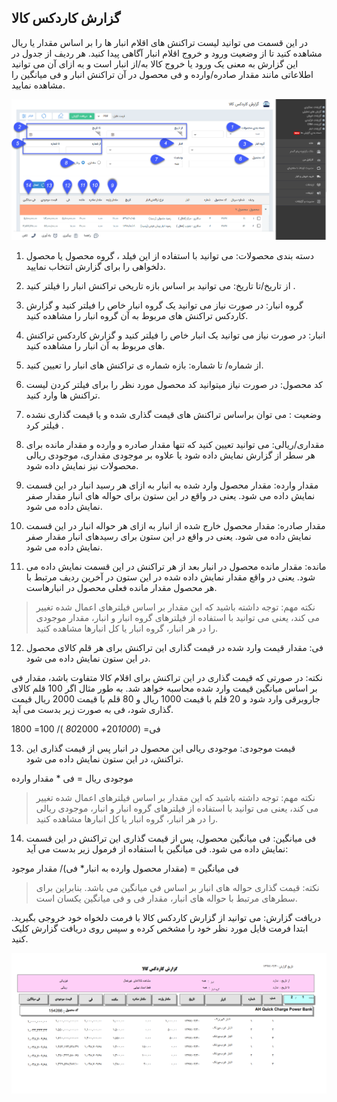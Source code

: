 ﻿## گزارش کاردکس کالا

در این قسمت می توانید لیست تراکنش های اقلام انبار ها را بر اساس مقدار یا ریال مشاهده کنید تا از وضعیت ورود و خروج اقلام انبار آگاهی پیدا کنید. هر ردیف از جدول در این گزارش به معنی یک ورود یا خروج کالا به/از انبار است و به ازای آن می توانید اطلاعاتی مانند مقدار صادره/وارده و فی محصول در آن تراکنش انبار و فی میانگین را مشاهده نمایید.

![](InventoryKartex11.png)

1. دسته بندی محصولات: می توانید با استفاده از این فیلد ، گروه محصول یا محصول دلخواهی را برای گزارش انتخاب نمایید.

2. از تاریخ/تا تاریخ: می توانید بر اساس بازه تاریخی تراکنش انبار را فیلتر کنید .

3. گروه انبار: در صورت نیاز می توانید یک گروه انبار خاص را فیلتر کنید و گزارش کاردکس تراکنش های مربوط به آن گروه انبار را مشاهده کنید.

4. انبار: در صورت نیاز می توانید یک انبار خاص را فیلتر کنید و گزارش کاردکس تراکنش های مربوط به آن انبار را مشاهده کنید.

5. از شماره/ تا شماره: بازه شماره ی تراکنش های انبار را تعیین کنید.

6. کد محصول: در صورت نیاز میتوانید کد محصول مورد نظر را برای فیلتر کردن لیست تراکنش ها وارد کنید.

7. وضعیت : می توان براساس تراکنش های قیمت گذاری شده و یا قیمت گذاری نشده فیلتر کرد .

8.  مقداری/ریالی: می توانید تعیین کنید که تنها مقدار صادره و وارده و مقدار مانده  برای هر سطر از گزارش نمایش داده شود یا علاوه بر موجودی مقداری، موجودی ریالی محصولات نیز نمایش داده شود.

9. مقدار وارده: مقدار محصول وارد شده به انبار به ازای هر رسید انبار در این قسمت نمایش داده می شود. یعنی در واقع در این ستون برای حواله های انبار مقدار صفر نمایش داده می شود.

10. مقدار صادره: مقدار محصول خارج شده از انبار به ازای هر حواله انبار در این قسمت نمایش داده می شود. یعنی در واقع در این ستون برای رسیدهای انبار مقدار صفر نمایش داده می شود.

11. مانده: مقدار مانده محصول در انبار بعد از هر تراکنش در این قسمت نمایش داده می شود. یعنی در واقع مقدار نمایش داده شده در این ستون در آخرین ردیف مرتبط با هر محصول مقدار مانده فعلی محصول در انبارهاست.


> نکته مهم: توجه داشته باشید که این مقدار بر اساس فیلترهای اعمال شده تغییر می کند، یعنی می توانید با استفاده از فیلترهای گروه انبار و انبار، مقدار موجودی را در هر انبار، گروه انبار یا کل انبارها مشاهده کنید.


12. فی: مقدار قیمت وارد شده در قیمت گذاری این تراکنش برای هر قلم کالای محصول در این ستون نمایش داده می شود.

نکته: در صورتی که قیمت گذاری در این تراکنش برای اقلام کالا متفاوت باشد، مقدار فی بر اساس میانگین قیمت وارد شده محاسبه خواهد شد. به طور مثال اگر 100 قلم کالای جاروبرقی وارد شود و 20 قلم با قیمت 1000 ریال و 80 قلم با قیمت 2000 ریال قیمت گذاری شود، فی به صورت زیر بدست می آید.

فی= (20*1000+ 80*2000 )/ 100= 1800

13. قیمت موجودی: موجودی ریالی این محصول در انبار پس از قیمت گذاری این تراکنش، در این ستون نمایش داده می شود.

موجودی ریال = فی * مقدار وارده

>   نکته مهم: توجه داشته باشید که این مقدار بر اساس فیلترهای اعمال شده تغییر می کند، یعنی می توانید با استفاده از فیلترهای گروه انبار و انبار،  موجودی ریالی را در هر انبار، گروه انبار یا کل انبارها مشاهده کنید.

14. فی میانگین: فی میانگین محصول، پس از قیمت گذاری این تراکنش در این قسمت نمایش داده می شود. فی میانگین با استفاده از فرمول زیر بدست می آید:

فی میانگین = (مقدار محصول وارده به انبار* فی)/ مقدار موجود

> نکته: قیمت گذاری حواله های انبار بر اساس فی میانگین می باشد. بنابراین برای سطرهای مرتبط با حواله های انبار، مقدار فی و فی میانگین یکسان است.

 دریافت گزارش: می توانید از گزارش کاردکس کالا با فرمت دلخواه خود خروجی بگیرید. ابتدا فرمت فایل مورد نظر خود را مشخص کرده و سپس روی دریافت گزارش کلیک کنید.
 
 ![](InventoryKartex2.png)
 




